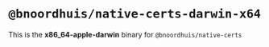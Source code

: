 # `@bnoordhuis/native-certs-darwin-x64`

This is the **x86_64-apple-darwin** binary for `@bnoordhuis/native-certs`
